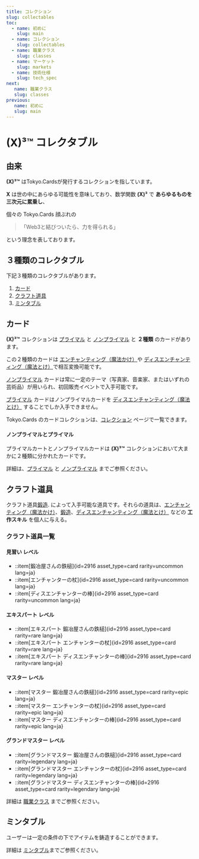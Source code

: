 ```yaml
---
title: コレクション
slug: collectables
toc:
  - name: 初めに 
    slug: main 
  - name: コレクション 
    slug: collectables 
  - name: 職業クラス 
    slug: classes 
  - name: マーケット 
    slug: markets 
  - name: 技術仕様 
    slug: tech_spec 
next: 
   name: 職業クラス
   slug: classes 
previous: 
   name: 初めに 
   slug: main 
---
```


# __(X)³™__ コレクタブル

## 由来
__(X)³™__ はTokyo.Cardsが発行するコレクションを指しています。

__X__ は世の中にあらゆる可能性を意味しており、数学関数 __(X)³__ で __あらゆるものを三次元に累乗し__、

個々の Tokyo.Cards 顔ぶれの 

> 「Web3と結びついたら、力を得られる」

という理念を表しております。

## ３種類のコレクタブル

下記３種類のコレクタブルがあります。

1. [カード](#カード)
2. [クラフト道具](#クラフト道具)
3. [ミンタブル](#ミンタブル)


## カード
__(X)³™__ コレクションは [プライマル](/wiki/?slug=/collectables/primals&lang=ja) と [ノンプライマル](/wiki/?slug=/collectables/non_primals&lang=ja) と __２種類__ のカードがあります。

この２種類のカードは [エンチャンティング（魔法かけ）](/wiki/?slug=classes&lang=ja#enchanter)や [ディスエンチャンティング（魔法とけ）](/wiki/?slug=classes&lang=ja#disenchanter)で相互変換可能です。

[ノンプライマル](/wiki/?slug=/collectables/non_primals&lang=ja) カードは常に一定のテーマ（写真家、音楽家、またはいずれの芸術品）が用いられ、初回販売イベントで入手可能です。

[プライマル](/wiki/?slug=/collectables/primals&lang=ja) カードはノンプライマルカードを [ディスエンチャンティング（魔法とけ）](/wiki/?slug=classes&lang=ja#disenchanter) することでしか入手できません。


Tokyo.Cards のカードコレクションは、[コレクション](/collections/?lang=ja) ページで一覧できます。

#### ノンプライマルとプライマル

プライマルカートとノンプライマルカードは __(X)³™__ コレクションにおいて大まかに２種類に分かれたカードです。

詳細は、[プライマル](/wiki/?slug=/collectables/primals&lang=ja) と [ノンプライマル](/wiki/?slug=/collectables/non_primals&lang=ja) までご参照ください。

## クラフト道具
クラフト道具[鍛造](/wiki/?slug=classes&lang=ja#forger). によって入手可能な道具です。それらの道具は、[エンチャンティング（魔法かけ）](/wiki/?slug=classes&lang=ja#enchanter)、[鍛造](/wiki/?slug=classes&lang=ja#forger)、[ディスエンチャンティング（魔法とけ）](/wiki/?slug=classes&lang=ja#disenchanter) などの __工作スキル__ を個人に与える。

### クラフト道具一覧

#### 見習い レベル 
- ::item[鍛冶屋さんの鉄槌]{id=2916 asset_type=card rarity=uncommon lang=ja} 
- ::item[エンチャンターの杖]{id=2916 asset_type=card rarity=uncommon lang=ja} 
- ::item[ディスエンチャンターの棒]{id=2916 asset_type=card rarity=uncommon lang=ja} 

#### エキスパート レベル 
- ::item[エキスパート 鍛冶屋さんの鉄槌]{id=2916 asset_type=card rarity=rare lang=ja} 
- ::item[エキスパート エンチャンターの杖]{id=2916 asset_type=card rarity=rare lang=ja} 
- ::item[エキスパート ディスエンチャンターの棒]{id=2916 asset_type=card rarity=rare lang=ja} 

#### マスター レベル 
- ::item[マスター 鍛冶屋さんの鉄槌]{id=2916 asset_type=card rarity=epic lang=ja} 
- ::item[マスター エンチャンターの杖]{id=2916 asset_type=card rarity=epic lang=ja} 
- ::item[マスター ディスエンチャンターの棒]{id=2916 asset_type=card rarity=epic lang=ja} 

#### グランドマスター レベル
- ::item[グランドマスター 鍛冶屋さんの鉄槌]{id=2916 asset_type=card rarity=legendary lang=ja} 
- ::item[グランドマスター エンチャンターの杖]{id=2916 asset_type=card rarity=legendary lang=ja} 
- ::item[グランドマスター ディスエンチャンターの棒]{id=2916 asset_type=card rarity=legendary lang=ja} 

詳細は [職業クラス](/wiki/slug=classes&lang=ja) までご参照ください。

## ミンタブル
ユーザーは一定の条件の下でアイテムを鋳造することができます。

詳細は [ミンタブル](#mintable)までご参照ください。
